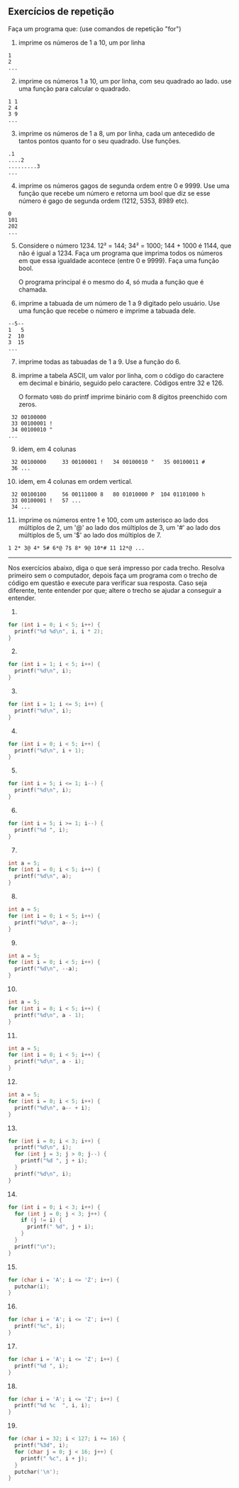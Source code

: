 
## Exercícios de repetição

Faça um programa que: (use comandos de repetição "for")

1. imprime os números de 1 a 10, um por linha
```
1
2
...
```
2. imprime os números 1 a 10, um por linha, com seu quadrado ao lado.
   use uma função para calcular o quadrado.
```
1 1
2 4
3 9
...
```
3. imprime os números de 1 a 8, um por linha, cada um antecedido de
   tantos pontos quanto for o seu quadrado. Use funções.
```
.1
....2
.........3
...
```
4. imprime os números gagos de segunda ordem entre 0 e 9999. Use uma função
   que recebe um número e retorna um bool que diz se esse número é gago de
   segunda ordem (1212, 5353, 8989 etc).
```
0
101
202
...
```
5. Considere o número 1234. 12² = 144; 34² = 1000; 144 + 1000 é 1144, que
   não é igual a 1234. Faça um programa que imprima todos os números em
   que essa igualdade acontece (entre 0 e 9999). Faça uma função bool.

   O programa principal é o mesmo do 4, só muda a função que é chamada.
6. imprime a tabuada de um número de 1 a 9 digitado pelo usuário. Use uma
   função que recebe o número e imprime a tabuada dele.
```
--5--
1   5
2  10
3  15
...
```
7. imprime todas as tabuadas de 1 a 9. Use a função do 6.
8. imprime a tabela ASCII, um valor por linha, com o código do caractere em
   decimal e binário, seguido pelo caractere. Códigos entre 32 e 126.

   O formato `%08b` do printf imprime binário com 8 dígitos preenchido com zeros.
```
 32 00100000  
 33 00100001 !
 34 00100010 "
...
```

9. idem, em 4 colunas
```
 32 00100000     33 00100001 !   34 00100010 "   35 00100011 #
 36 ...
```

10. idem, em 4 colunas em ordem vertical.
```
 32 00100100     56 00111000 8   80 01010000 P  104 01101000 h
 33 00100001 !   57 ...
 34 ...
```

11. imprime os números entre 1 e 100, com um asterisco ao lado dos múltiplos de
    2, um '@' ao lado dos múltiplos de 3, um '#' ao lado dos múltiplos de 5, um
    '$' ao lado dos múltiplos de 7.
```
1 2* 3@ 4* 5# 6*@ 7$ 8* 9@ 10*# 11 12*@ ...
```

* * *

Nos exercícios abaixo, diga o que será impresso por cada trecho. Resolva
primeiro sem o computador, depois faça um programa com o trecho de código em
questão e execute para verificar sua resposta. Caso seja diferente, tente
entender por que; altere o trecho se ajudar a conseguir a entender.

1. 
```c
for (int i = 0; i < 5; i++) {
  printf("%d %d\n", i, i * 2);
}
```
2. 
```c
for (int i = 1; i < 5; i++) {
  printf("%d\n", i);
}
```
3. 
```c
for (int i = 1; i <= 5; i++) {
  printf("%d\n", i);
}
```
4. 
```c
for (int i = 0; i < 5; i++) {
  printf("%d\n", i + 1);
}
```
5. 
```c
for (int i = 5; i <= 1; i--) {
  printf("%d\n", i);
}
```
6. 
```c
for (int i = 5; i >= 1; i--) {
  printf("%d ", i);
}
```
7. 
```c
int a = 5;
for (int i = 0; i < 5; i++) {
  printf("%d\n", a);
}
```
8. 
```c
int a = 5;
for (int i = 0; i < 5; i++) {
  printf("%d\n", a--);
}
```
9. 
```c
int a = 5;
for (int i = 0; i < 5; i++) {
  printf("%d\n", --a);
}
```
10. 
```c
int a = 5;
for (int i = 0; i < 5; i++) {
  printf("%d\n", a - 1);
}
```
11. 
```c
int a = 5;
for (int i = 0; i < 5; i++) {
  printf("%d\n", a - i);
}
```
12. 
```c
int a = 5;
for (int i = 0; i < 5; i++) {
  printf("%d\n", a-- + i);
}
```
13. 
```c
for (int i = 0; i < 3; i++) {
  printf("%d\n", i);
  for (int j = 3; j > 0; j--) {
    printf("%d ", j + i);
  }
  printf("%d\n", i);
}
```
14. 
```c
for (int i = 0; i < 3; i++) {
  for (int j = 0; j < 3; j++) {
    if (j != i) {
      printf(" %d", j + i);
    }
  }
  printf("\n");
}
```
15. 
```c
for (char i = 'A'; i <= 'Z'; i++) {
  putchar(i);
}
```
16. 
```c
for (char i = 'A'; i <= 'Z'; i++) {
  printf("%c", i);
}
```
17. 
```c
for (char i = 'A'; i <= 'Z'; i++) {
  printf("%d ", i);
}
```
18. 
```c
for (char i = 'A'; i <= 'Z'; i++) {
  printf("%d %c  ", i, i);
}
```
19. 
```c
for (char i = 32; i < 127; i += 16) {
  printf("%3d", i);
  for (char j = 0; j < 16; j++) {
    printf(" %c", i + j);
  }
  putchar('\n');
}
```

